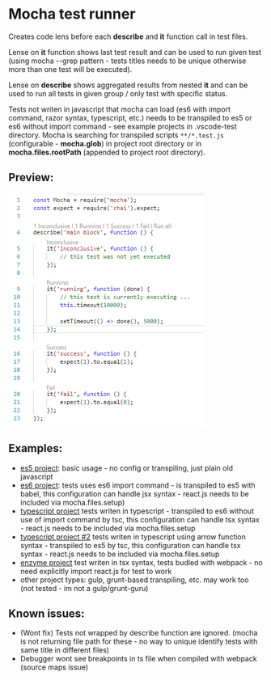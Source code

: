 # Mocha test runner 

Creates code lens before each **describe** and **it** function call in test files.

Lense on **it** function shows last test result and can be used to run given test (using mocha --grep pattern - tests titles needs to be unique otherwise more than one test will be executed).

Lense on **describe** shows aggregated results from nested **it** and can be used to run all tests in given group / only test with specific status.

Tests not writen in javascript that mocha can load (es6 with import command, razor syntax, typescript, etc.) needs to be transpiled to es5 or es6 without import command - see example projects in .vscode-test directory. Mocha is searching for transpiled scripts ```**/*.test.js``` (configurable - **mocha.glob**) in project root directory or in **mocha.files.rootPath** (appended to project root directory).

## Preview:

![preview](./images/preview.png)

## Examples:
- [es5 project](.vscode-test/es5-project): basic usage - no config or transpiling, just plain old javascript
- [es6 project](.vscode-test/es6-project): tests uses es6 import command - is transpiled to es5 with babel, this configuration can handle jsx syntax - react.js needs to be included via mocha.files.setup)
- [typescript project](.vscode-test/ts-project) tests writen in typescript - transpiled to es6 without use of import command by tsc, this configuration can handle tsx syntax - react.js needs to be included via mocha.files.setup
- [typescript project #2](.vscode-test/tsa-project) tests writen in typescript using arrow function syntax - transpiled to es5 by tsc, this configuration can handle tsx syntax - react.js needs to be included via mocha.files.setup
- [enzyme project](.vscode-test/enzyme-project) test writen in tsx syntax, tests budled with webpack - no need explicitly import react.js for test to work
- other project types: gulp, grunt-based transpiling, etc. may work too (not tested - im not a gulp/grunt-guru)

## Known issues:
- (Wont fix) Tests not wrapped by describe function are ignored. (mocha is not returning file path for these - no way to unique identify tests with same title in different files)
- Debugger wont see breakpoints in ts file when compiled with webpack (source maps issue)
